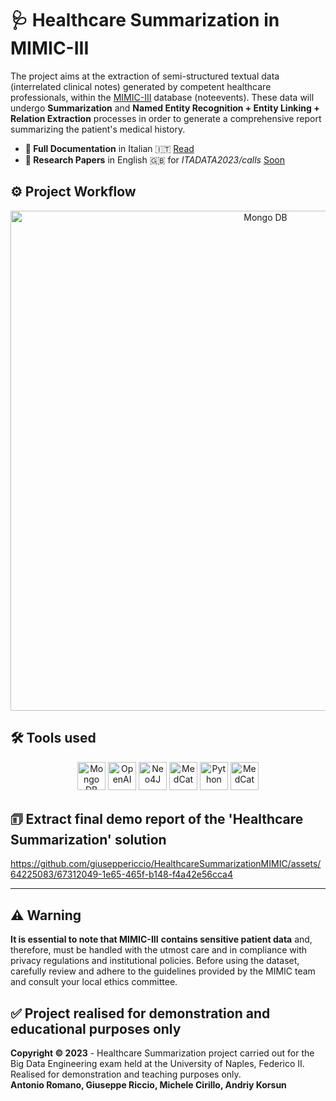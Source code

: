 # 🩺 Healthcare Summarization in MIMIC-III
The project aims at the extraction of semi-structured textual data (interrelated clinical notes) generated by competent healthcare professionals, within the [MIMIC-III](https://physionet.org/content/mimiciii/1.4/) database (noteevents). These data will undergo **Summarization** and **Named Entity Recognition + Entity Linking + Relation Extraction** processes in order to generate a comprehensive report summarizing the patient's medical history. 

- **📖 Full Documentation** in Italian 🇮🇹 [Read](https://github.com/giuseppericcio/HealthcareSummarizationMIMIC/blob/main/Healthcare_Summarization_MIMIC.pdf)
- **📄 Research Papers** in English 🇬🇧 for *ITADATA2023/calls* [Soon]()

## ⚙️ Project Workflow
<div align="center">
    <img src="https://github.com/giuseppericcio/HealthcareSummarizationMIMIC/blob/main/img/Workflow.png?raw=true" alt="Mongo DB" height="800">
</div>

## 🛠️ Tools used
<div align="center">
    <img src="https://th.bing.com/th/id/R.4fae2a716eff54919f5c949473a40828?rik=GNlo2ZbF7gRjaw&pid=ImgRaw&r=0" alt="Mongo DB" height="45">
    <img src="https://th.bing.com/th/id/OIP.8CuA1RVvzjfpIVXMWW_TFQHaBj?pid=ImgDet&rs=1" alt="OpenAI" height="45">
    <img src="https://th.bing.com/th/id/OIP.Ksia5B3z9LrSDC7NILmyWwHaD3?pid=ImgDet&rs=1" alt="Neo4J" height="45">
    <img src="https://github.com/CogStack/MedCAT/blob/master/media/cat-logo.png?raw=true" alt="MedCat" height="45">
    <img src="https://th.bing.com/th/id/R.943803c137dc211e2279dbe80a17c401?rik=5%2bBVufa9qlZ7fA&riu=http%3a%2f%2flogos-download.com%2fwp-content%2fuploads%2f2016%2f10%2fPython_logo_wordmark.png&ehk=SmOqfSHQgYcJP9Z5pRpZMthkW0dDatRgVJlKeLyCTSs%3d&risl=&pid=ImgRaw&r=0" alt="Python" height="45">
    <img src="https://streamlit.io/images/brand/streamlit-logo-primary-colormark-darktext.svg" alt="MedCat" height="45">
</div>

## 🗊 Extract final demo report of the 'Healthcare Summarization' solution
https://github.com/giuseppericcio/HealthcareSummarizationMIMIC/assets/64225083/67312049-1e65-465f-b148-f4a42e56cca4

<hr>

## ⚠️ Warning
**It is essential to note that MIMIC-III** **contains sensitive patient data** and, therefore, must be handled with the utmost care and in compliance with privacy regulations and institutional policies. Before using the dataset, carefully review and adhere to the guidelines provided by the MIMIC team and consult your local ethics committee.

## ✅ Project realised for demonstration and educational purposes only
**Copyright © 2023** - Healthcare Summarization project carried out for the Big Data Engineering exam held at the University of Naples, Federico II. Realised for demonstration and teaching purposes only. <br>
**Antonio Romano, Giuseppe Riccio, Michele Cirillo, Andriy Korsun**
